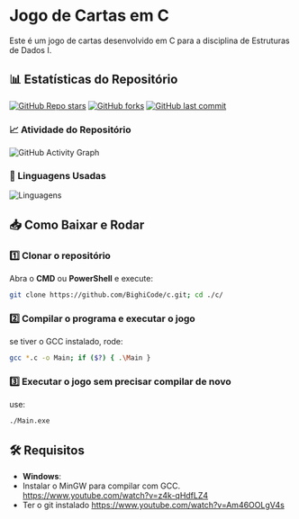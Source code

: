 # Jogo de Cartas em C

Este é um jogo de cartas desenvolvido em C para a disciplina de Estruturas de Dados I.

## 📊 Estatísticas do Repositório
[![GitHub Repo stars](https://img.shields.io/github/stars/BighiCode/CLearning?style=social)](https://github.com/BighiCode/c)
[![GitHub forks](https://img.shields.io/github/forks/BighiCode/CLearning?style=social)](https://github.com/BighiCode/c)
[![GitHub last commit](https://img.shields.io/github/last-commit/BighiCode/CLearning)](https://github.com/BighiCode/c)

### 📈 Atividade do Repositório
![GitHub Activity Graph](https://github-readme-activity-graph.vercel.app/graph?username=BighiCode&repo=c&theme=react-dark)

### 📌 Linguagens Usadas
![Linguagens](https://github-readme-stats.vercel.app/api/top-langs/?username=BighiCode&repo=c&layout=compact&theme=dark)

## 📥 Como Baixar e Rodar

### 1️⃣ Clonar o repositório
Abra o **CMD** ou **PowerShell** e execute:
```sh
git clone https://github.com/BighiCode/c.git; cd ./c/
```

### 2️⃣ Compilar o programa e executar o jogo
se tiver o GCC instalado, rode:
```sh
gcc *.c -o Main; if ($?) { .\Main }
```

### 3️⃣ Executar o jogo sem precisar compilar de novo

use:
```sh
./Main.exe
```

## 🛠 Requisitos
- **Windows**: 
- Instalar o MinGW para compilar com GCC.
    https://www.youtube.com/watch?v=z4k-qHdfLZ4
- Ter o git instalado
    https://www.youtube.com/watch?v=Am46OOLgV4s


